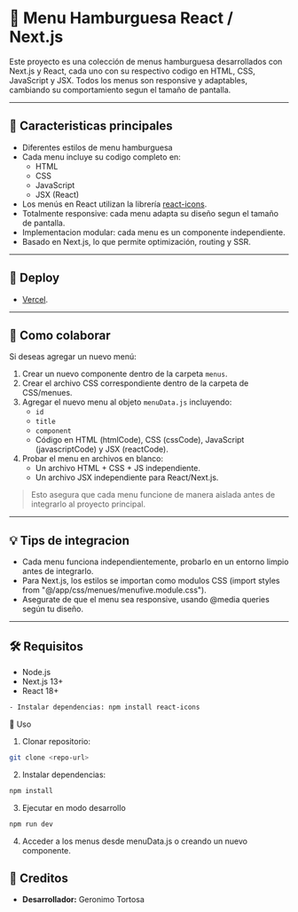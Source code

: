 # 🍔 Menu Hamburguesa React / Next.js 

Este proyecto es una colección de menus hamburguesa desarrollados con Next.js y React, cada uno con su respectivo codigo en HTML, CSS, JavaScript y JSX. Todos los menus son responsive y adaptables, cambiando su comportamiento segun el tamaño de pantalla.

---

## 🎨 Caracteristicas principales

- Diferentes estilos de menu hamburguesa
- Cada menu incluye su codigo completo en: 
  - HTML
  - CSS
  - JavaScript
  - JSX (React)
- Los menús en React utilizan la librería [react-icons](https://www.npmjs.com/package/react-icons).
- Totalmente responsive: cada menu adapta su diseño segun el tamaño de pantalla.
- Implementacion modular: cada menu es un componente independiente.
- Basado en Next.js, lo que permite optimización, routing y SSR.

---
## 🚀 Deploy 
- [Vercel](https://burguer-labs.vercel.app/).

---

## 🤝 Como colaborar

Si deseas agregar un nuevo menú:

1. Crear un nuevo componente dentro de la carpeta `menus`.
2. Crear el archivo CSS correspondiente dentro de la carpeta de CSS/menues.
3. Agregar el nuevo menu al objeto `menuData.js` incluyendo:
   - `id`
   - `title`
   - `component`
   - Código en HTML (htmlCode), CSS (cssCode), JavaScript (javascriptCode) y JSX (reactCode).
4. Probar el menu en archivos en blanco:
   - Un archivo HTML + CSS + JS independiente.
   - Un archivo JSX independiente para React/Next.js.

> Esto asegura que cada menu funcione de manera aislada antes de integrarlo al proyecto principal.

---

## 💡 Tips de integracion

- Cada menu funciona independientemente, probarlo en un entorno limpio antes de integrarlo.
- Para Next.js, los estilos se importan como modulos CSS (import styles from "@/app/css/menues/menufive.module.css").
- Asegurate de que el menu sea responsive, usando @media queries según tu diseño.


---

## 🛠 Requisitos

- Node.js  
- Next.js 13+  
- React 18+  

```bash
- Instalar dependencias: npm install react-icons
```

🚀 Uso

1. Clonar repositorio: 
```bash
git clone <repo-url>
```

2. Instalar dependencias:
```bash
npm install
```

3. Ejecutar en modo desarrollo
```bash
npm run dev
```

4. Acceder a los menus desde menuData.js o creando un nuevo componente.


## 🙏 Creditos

- **Desarrollador:** Geronimo Tortosa  

